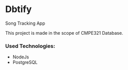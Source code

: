 # Dbtify
Song Tracking App

This project is made in the scope of CMPE321 Database.
### Used Technologies:
* NodeJs
* PostgreSQL

